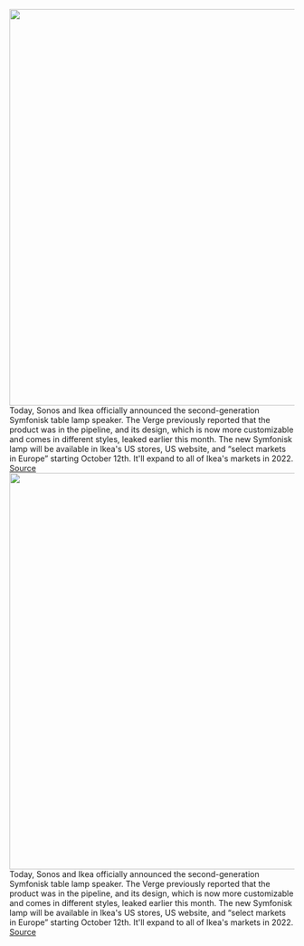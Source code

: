 <img src='https://cdn.vox-cdn.com/thumbor/D2loxpnavpRVI28a_AWly82aHzs=/0x0:2040x1394/1200x800/filters:focal(857x534:1183x860)/cdn.vox-cdn.com/uploads/chorus_image/image/69919577/PH181497.0.jpg' width='700px' /><br/>
Today, Sonos and Ikea officially announced the second-generation Symfonisk table lamp speaker. The Verge previously reported that the product was in the pipeline, and its design, which is now more customizable and comes in different styles, leaked earlier this month. The new Symfonisk lamp will be available in Ikea's US stores, US website, and “select markets in Europe” starting October 12th. It'll expand to all of Ikea's markets in 2022.
<a href='https://www.theverge.com/2021/9/28/22697725/ikea-sonos-symfonisk-lamp-speaker-second-gen-announced'> Source <a/><img src='https://cdn.vox-cdn.com/thumbor/D2loxpnavpRVI28a_AWly82aHzs=/0x0:2040x1394/1200x800/filters:focal(857x534:1183x860)/cdn.vox-cdn.com/uploads/chorus_image/image/69919577/PH181497.0.jpg' width='700px' /><br/>
Today, Sonos and Ikea officially announced the second-generation Symfonisk table lamp speaker. The Verge previously reported that the product was in the pipeline, and its design, which is now more customizable and comes in different styles, leaked earlier this month. The new Symfonisk lamp will be available in Ikea's US stores, US website, and “select markets in Europe” starting October 12th. It'll expand to all of Ikea's markets in 2022.
<a href='https://www.theverge.com/2021/9/28/22697725/ikea-sonos-symfonisk-lamp-speaker-second-gen-announced'> Source <a/>